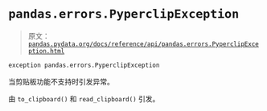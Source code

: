 # `pandas.errors.PyperclipException`

> 原文：[`pandas.pydata.org/docs/reference/api/pandas.errors.PyperclipException.html`](https://pandas.pydata.org/docs/reference/api/pandas.errors.PyperclipException.html)

```py
exception pandas.errors.PyperclipException
```

当剪贴板功能不支持时引发异常。

由 `to_clipboard()` 和 `read_clipboard()` 引发。
